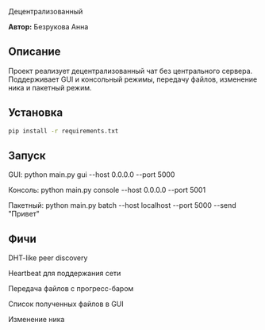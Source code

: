 Децентрализованный

**Автор:** Безрукова Анна

## Описание
Проект реализует децентрализованный чат без центрального сервера. Поддерживает GUI и консольный режимы, передачу файлов, изменение ника и пакетный режим.

## Установка
```bash
pip install -r requirements.txt
```

## Запуск

GUI: python main.py gui --host 0.0.0.0 --port 5000

Консоль: python main.py console --host 0.0.0.0 --port 5001

Пакетный: python main.py batch --host localhost --port 5000 --send "Привет"

## Фичи

DHT-like peer discovery

Heartbeat для поддержания сети

Передача файлов с прогресс-баром

Список полученных файлов в GUI

Изменение ника